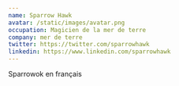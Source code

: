 ```yaml
---
name: Sparrow Hawk
avatar: /static/images/avatar.png
occupation: Magicien de la mer de terre
company: mer de terre
twitter: https://twitter.com/sparrowhawk
linkedin: https://www.linkedin.com/sparrowhawk
---
```


Sparrowok en français
